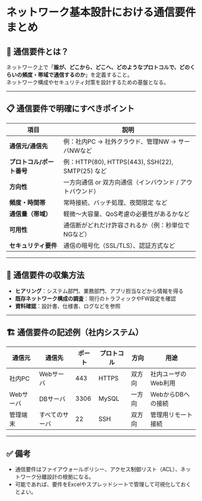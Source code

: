# ネットワーク基本設計における通信要件まとめ

## 🔧 通信要件とは？
ネットワーク上で「**誰が、どこから、どこへ、どのようなプロトコルで、どのくらいの頻度・帯域で通信するのか**」を定義すること。  
ネットワーク構成やセキュリティ対策を設計するための基盤となる。

---

## 📋 通信要件で明確にすべきポイント

| 項目 | 説明 |
|------|------|
| **通信元/通信先** | 例：社内PC → 社外クラウド、管理NW → サーバNWなど |
| **プロトコル/ポート番号** | 例：HTTP(80), HTTPS(443), SSH(22), SMTP(25) など |
| **方向性** | 一方向通信 or 双方向通信（インバウンド / アウトバウンド） |
| **頻度・時間帯** | 常時接続、バッチ処理、夜間限定 など |
| **通信量（帯域）** | 軽微〜大容量、QoS考慮の必要性があるかなど |
| **可用性** | 通信断がどれだけ許容されるか（例：秒単位でNGなど） |
| **セキュリティ要件** | 通信の暗号化（SSL/TLS）、認証方式など |

---

## 🧩 通信要件の収集方法

- **ヒアリング**：システム部門、業務部門、アプリ担当などから情報を得る
- **既存ネットワーク構成の調査**：現行のトラフィックやFW設定を確認
- **資料確認**：設計書、仕様書、ログなどを参照

---

## 🏗️ 通信要件の記述例（社内システム）

| 通信元 | 通信先 | ポート | プロトコル | 方向 | 用途 |
|--------|--------|--------|-------------|------|------|
| 社内PC | Webサーバ | 443 | HTTPS | 双方向 | 社内ユーザのWeb利用 |
| Webサーバ | DBサーバ | 3306 | MySQL | 一方向 | WebからDBへの接続 |
| 管理端末 | すべてのサーバ | 22 | SSH | 双方向 | 管理用リモート接続 |

---

## ✅ 備考
- 通信要件はファイアウォールポリシー、アクセス制御リスト（ACL）、ネットワーク分離設計の根拠になる。
- 可能であれば、要件をExcelやスプレッドシートで管理して可視化しておくとよい。
